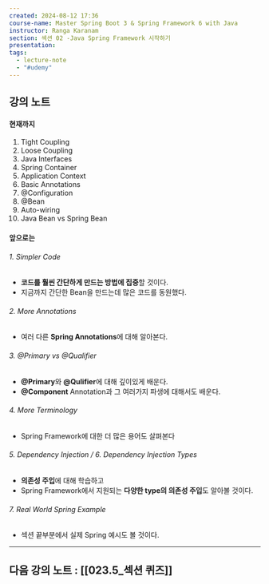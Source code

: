 ```yaml
---
created: 2024-08-12 17:36
course-name: Master Spring Boot 3 & Spring Framework 6 with Java
instructor: Ranga Karanam
section: 섹션 02 -Java Spring Framework 시작하기
presentation: 
tags:
  - lecture-note
  - "#udemy"
---
```

## 강의 노트
#### 현재까지
1. Tight Coupling
2. Loose Coupling
3. Java Interfaces
4. Spring Container
5. Application Context
6. Basic Annotations
7. @Configuration
8. @Bean
9. Auto-wiring
10. Java Bean vs Spring Bean

#### 앞으로는
###### 1. Simpler Code
- **코드를 훨씬 간단하게 만드는 방법에 집중**할 것이다.
- 지금까지 간단한 Bean을 만드는데 많은 코드를 동원했다.

###### 2. More Annotations
- 여러 다른 **Spring Annotations**에 대해 알아본다.

###### 3. @Primary vs @Qualifier
- **@Primary**와 **@Qulifier**에 대해 깊이있게 배운다.
- **@Component** Annotation과 그 여러가지 파생에 대해서도 배운다.

###### 4. More Terminology
- Spring Framework에 대한 더 많은 용어도 살펴본다

###### 5. Dependency Injection / 6. Dependency Injection Types
- **의존성 주입**에 대해 학습하고 
- Spring Framework에서 지원되는 **다양한 type의 의존성 주입**도 알아볼 것이다.

###### 7. Real World Spring Example
- 섹션 끝부분에서 실제 Spring 예시도 볼 것이다.
---
## 다음 강의 노트 : [[023.5_섹션 퀴즈]]
